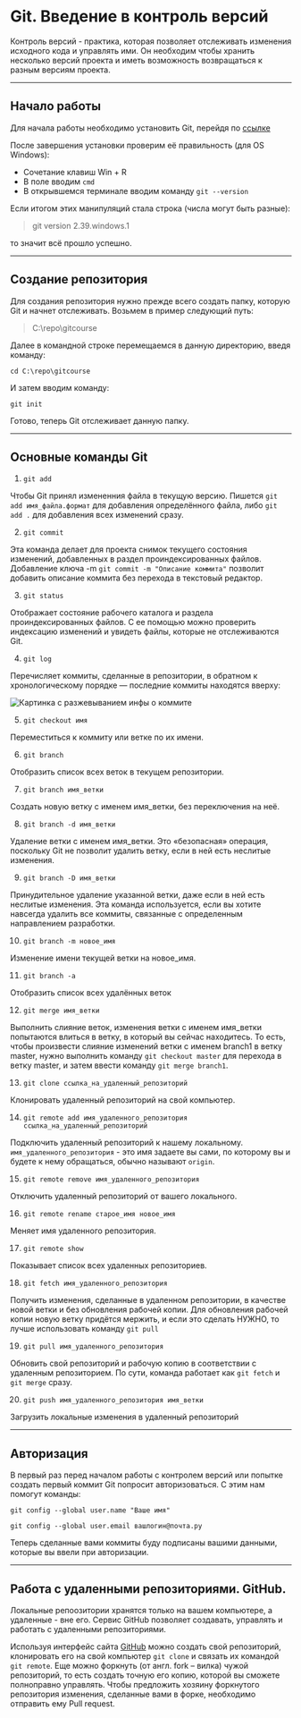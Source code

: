 # Git. Введение в контроль версий

Контроль версий - практика, которая позволяет отслеживать изменения исходного кода и управлять ими. Он необходим чтобы хранить несколько версий проекта и иметь возможность возвращаться к разным версиям проекта.

---

## Начало работы

Для начала работы необходимо установить Git, перейдя по [ссылке](https://git-scm.com/downloads) 

После завершения установки проверим её правильность (для OS Windows):

* Сочетание клавиш Win + R
* В поле вводим `cmd`
* В открывшемся терминале вводим команду `git --version`

Если итогом этих манипуляций стала строка (числа могут быть разные):

>git version 2.39.windows.1 

то значит всё прошло успешно.

---

## Создание репозитория

Для создания репозитория нужно прежде всего создать папку, которую Git и начнет отслеживать. Возьмем в пример следующий путь:

>C:\repo\gitcourse

Далее в командной строке перемещаемся в данную директорию, введя команду:

`cd C:\repo\gitcourse`

И затем вводим команду:

`git init`

Готово, теперь Git отслеживает данную папку.

---

## Основные команды Git

1.  `git add`

Чтобы Git принял измененния файла в текущую версию. Пишется `git add имя_файла.формат` для добавления определённого файла, либо `git add .` для добавления всех изменений сразу.

2. `git commit`

Эта команда делает для проекта снимок текущего состояния изменений, добавленных в раздел проиндексированных файлов. Добавление ключа -m `git commit -m "Описание коммита"` позволит добавить описание коммита без перехода в текстовый редактор.


3. `git status`

Отображает состояние рабочего каталога и раздела проиндексированных файлов. С ее помощью можно проверить индексацию изменений и увидеть файлы, которые не отслеживаются Git.

4. `git log`

Перечисляет коммиты, сделанные в репозитории, в обратном к хронологическому порядке — последние коммиты находятся вверху:

![Картинка с разжевыванием инфы о коммите](pic1.png)

5. `git checkout имя`

Переместиться к коммиту или ветке по их имени.

6. `git branch`

Отобразить список всех веток в текущем репозитории.

7. `git branch имя_ветки`

Создать новую ветку с именем имя_ветки, без переключения на неё.

8. `git branch -d имя_ветки`

Удаление ветки с именем имя_ветки. Это «безопасная» операция, поскольку Git не позволит удалить ветку, если в ней есть неслитые изменения.

9. `git branch -D имя_ветки`

Принудительное удаление указанной ветки, даже если в ней есть неслитые изменения. Эта команда используется, если вы хотите навсегда удалить все коммиты, связанные с определенным направлением разработки.

10. `git branch -m новое_имя`

Изменение имени текущей ветки на новое_имя.

11. `git branch -a`

Отобразить список всех удалённых веток

12. `git merge имя_ветки`

Выполнить слияние веток, изменения ветки с именем имя_ветки попытаются влиться в ветку, в который вы сейчас находитесь. То есть, чтобы произвести слияние изменений ветки с именем branch1 в ветку master, нужно выполнить команду `git checkout master` для перехода в ветку master, и затем ввести команду `git merge branch1`.

13. `git clone ссылка_на_удаленный_репозиторий`

Клонировать удаленный репозиторий на свой компьютер.

14. `git remote add имя_удаленного_репозитория ссылка_на_удаленный_репозиторий`

Подключить удаленный репозиторий к нашему локальному. `имя_удаленного_репозитория` - это имя задаете вы сами, по которому вы и будете к нему обращаться, обычно называют `origin`.

15. `git remote remove имя_удаленного_репозитория`

Отключить удаленный репозиторий от вашего локального.

16. `git remote rename старое_имя новое_имя`

Меняет имя удаленного репозитория.

17. `git remote show`

Показывает список всех удаленных репозиториев.

18. `git fetch имя_удаленного_репозитория`

Получить изменения, сделанные в удаленном репозитории, в качестве новой ветки и без обновления рабочей копии. Для обновления рабочей копии новую ветку придётся мержить, и если это сделать НУЖНО, то лучше использовать команду `git pull`

19. `git pull имя_удаленного_репозитория`

Обновить свой репозиторий и рабочую копию в соответствии с удаленным репозиторием. По сути, команда работает как `git fetch` и `git merge` сразу.

20. `git push имя_удаленного_репозитория имя_ветки`

Загрузить локальные изменения в удаленный репозиторий

---
## Авторизация

В первый раз перед началом работы с контролем версий или попытке создать первый коммит Git попросит авторизоваться. С этим нам помогут команды:

`git config --global user.name "Ваше имя"`

`git config --global user.email вашлогин@почта.ру`

Теперь сделанные вами коммиты буду подписаны вашими данными, которые вы ввели при авторизации.

---
## Работа с удаленными репозиториями. GitHub.

Локальные репоозитории хранятся только на вашем компьютере, а удаленные - вне его. Сервис GitHub позволяет создавать, управлять и работать с удаленными репозиториями. 

Используя интерфейс сайта [GitHub](https://github.com) можно создать свой репозиторий, клонировать его на свой компьютер `git clone` и связать их командой `git remote`. Еще можно форкнуть (от англ. fork – вилка) чужой репозиторий, то есть создать точную его копию, которой вы сможете полноправно управлять. Чтобы предложить хозяину форкнутого репозитория изменения, сделанные вами в форке, необходимо отправить ему Pull request. 